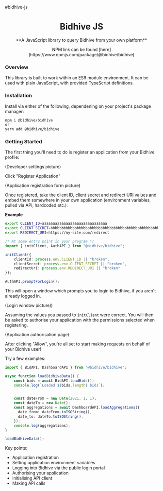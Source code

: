 #bidhive-js

<h1 align="center" width="100%">Bidhive JS</h1>

<p align="center" width="100%">**A JavaScript library to query Bidhive from your own platform**</p>

<p align="center" width="100%">NPM link can be found [here](https://www.npmjs.com/package/@bidhive/bidhive)</p>

### Overview

This library is built to work within an ES6 module environment. It can be used with plain JavaScript, with provided TypeScript definitions.

### Installation

Install via either of the following, dependening on your project's package manager:

```sh
npm i @bidhive/bidhive
or
yarn add @bidhive/bidhive
```

### Getting Started

The first thing you'll need to do is register an application from your Bidhive profile:

(Developer settings picture)

Click "Register Application"

(Application registration form picture)

Once registered, take the client ID, client secret and redirect URI values and embed them somewhere in your own application (environment variables, pulled via API, hardcoded etc.).

**Example**

```sh
export CLIENT_ID=aaaaaaaaaaaaaaaaaaaaaaaaaaaaaa
export CLIENT_SECRET=bbbbbbbbbbbbbbbbbbbbbbbbbbbbbbbbbbbbbbbbbbbbbbbbbbbbbbbbbbbbbbbbbbbbbbbbbbbbbbbbbbbbbbbbbbbbbbbbbbbbbbbbbbbbbbbbbbbbbbbbbbbbbbbb
export REDIRECT_URI=https://my-site.com/redirect 
```

```ts
/* At some entry point in your program */
import { initClient, AuthAPI } from "@bidhive/bidhive";

initClient({
    clientId: process.env.CLIENT_ID || "broken",
    clientSecret: process.env.CLIENT_SECRET || "broken",
    redirectUri: process.env.REDIRECT_URI || "broken"
});

AuthAPI.promptForLogin();
```

This will open a window which prompts you to login to Bidhive, if you aren't already logged in.

(Login window picture))

Assuming the values you passed to ```initClient``` were correct. You will then be asked to authorise your application with the permissions selected when registering.

(Application authorisation page)

After clicking "Allow", you're all set to start making requests on behalf of your Bidhive user!

Try a few examples:

```ts
import { BidAPI, DashboardAPI } from "@bidhive/bidhive";

async function loadBidhiveData() {
    const bids = await BidAPI.loadBids();
    console.log(`Loaded ${bids.length} bids`);

    
    const dateFrom = new Date(2021, 1, 1);
    const dateTo = new Date();
    const aggregations = await DashboardAPI.loadAggregations({
      date_from: dateFrom.toISOString(),
      date_to: dateTo.toISOString(),
    });
    console.log(aggregations);
}

loadBidhiveData();
```

Key points:

- Application registration
- Setting application environment variables
- Logging into Bidhive via the public login portal
- Authorising your application
- Initialising API client
- Making API calls
